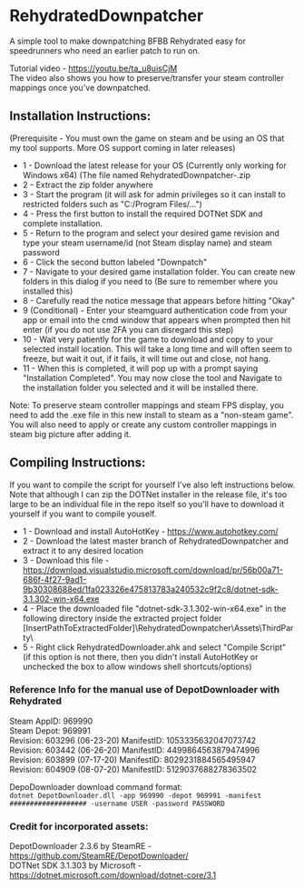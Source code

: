 # RehydratedDownpatcher
A simple tool to make downpatching BFBB Rehydrated easy for speedrunners who need an earlier patch to run on.  
  
Tutorial video - https://youtu.be/ta_u8uisCjM  
The video also shows you how to preserve/transfer your steam controller mappings once you've downpatched.  
  
## Installation Instructions:  
(Prerequisite - You must own the game on steam and be using an OS that my tool supports. More OS support coming in later releases)  
* 1 - Download the latest release for your OS (Currently only working for Windows x64) (The file named RehydratedDownpatcher-<version>.zip  
* 2 - Extract the zip folder anywhere  
* 3 - Start the program (it will ask for admin privileges so it can install to restricted folders such as "C:/Program Files/...")  
* 4 - Press the first button to install the required DOTNet SDK and complete installation.  
* 5 - Return to the program and select your desired game revision and type your steam username/id (not Steam display name) and steam password  
* 6 - Click the second button labeled "Downpatch"  
* 7 - Navigate to your desired game installation folder. You can create new folders in this dialog if you need to (Be sure to remember where you installed this)  
* 8 - Carefully read the notice message that appears before hitting "Okay"   
* 9 (Conditional) - Enter your steamguard authentication code from your app or email into the cmd window that appears when prompted then hit enter (if you do not use 2FA you can disregard this step)  
* 10 - Wait very patiently for the game to download and copy to your selected install location. This will take a long time and will often seem to freeze, but wait it out, if it fails, it will time out and close, not hang.   
* 11 - When this is completed, it will pop up with a prompt saying "Installation Completed". You may now close the tool and Navigate to the installation folder you selected and it will be installed there.  
  
Note: To preserve steam controller mappings and steam FPS display, you need to add the .exe file in this new install to steam as a "non-steam game". You will also need to apply or create any custom controller mappings in steam big picture after adding it.  
  
## Compiling Instructions:  
If you want to compile the script for yourself I've also left instructions below. Note that although I can zip the DOTNet installer in the release file, it's too large to be an individual file in the repo itself so you'll have to download it yourself if you want to compile youself.  

* 1 - Download and install AutoHotKey - https://www.autohotkey.com/  
* 2 - Download the latest master branch of RehydratedDownpatcher and extract it to any desired location  
* 3 - Download this file - https://download.visualstudio.microsoft.com/download/pr/56b00a71-686f-4f27-9ad1-9b30308688ed/1fa023326e475813783a240532c9f2c8/dotnet-sdk-3.1.302-win-x64.exe  
* 4 - Place the downloaded file "dotnet-sdk-3.1.302-win-x64.exe" in the following directory inside the extracted project folder  [InsertPathToExtractedFolder]\RehydratedDownpatcher\Assets\ThirdParty\  
* 5 - Right click RehydratedDownloader.ahk and select "Compile Script" (if this option is not there, then you didn't install AutoHotKey or unchecked the box to allow windows shell shortcuts/options)  
  
### Reference Info for the manual use of DepotDownloader with Rehydrated
Steam AppID: 969990  
Steam Depot: 969991  
Revision: 603296 (06-23-20) ManifestID: 1053335632047073742  
Revision: 603442 (06-26-20) ManifestID: 4499864563879474996  
Revision: 603899 (07-17-20) ManifestID: 8029231884565495947  
Revision: 604909 (08-07-20) ManifestID: 5129037688278363502  

DepoDownloader download command format:  
`dotnet DepotDownloader.dll -app 969990 -depot 969991 -manifest ################### -username USER -password PASSWORD`  

### Credit for incorporated assets:  
DepotDownloader 2.3.6 by SteamRE - https://github.com/SteamRE/DepotDownloader/  
DOTNet SDK 3.1.303 by Microsoft - https://dotnet.microsoft.com/download/dotnet-core/3.1
